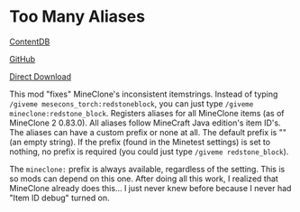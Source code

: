 # Too Many Aliases

[ContentDB](https://content.minetest.net/packages/ThePython/too_many_aliases)

[GitHub](https://github.com/ThePython10110/too_many_aliases)

[Direct Download](https://content.minetest.net/packages/ThePython/too_many_aliases/releases/18461)

This mod "fixes" MineClone's inconsistent itemstrings.
Instead of typing `/giveme mesecons_torch:redstoneblock`, you can just type `/giveme mineclone:redstone_block`.
Registers aliases for all MineClone items (as of MineClone 2 0.83.0). All aliases follow MineCraft Java edition's item ID's. The aliases can have a custom prefix or none at all. The default prefix is "" (an empty string).
If the prefix (found in the Minetest settings) is set to nothing, no prefix is required (you could just type `/giveme redstone_block`).

The `mineclone:` prefix is always available, regardless of the setting. This is so mods can depend on this one.
After doing all this work, I realized that MineClone already does this... I just never knew before because I never had "Item ID debug" turned on.